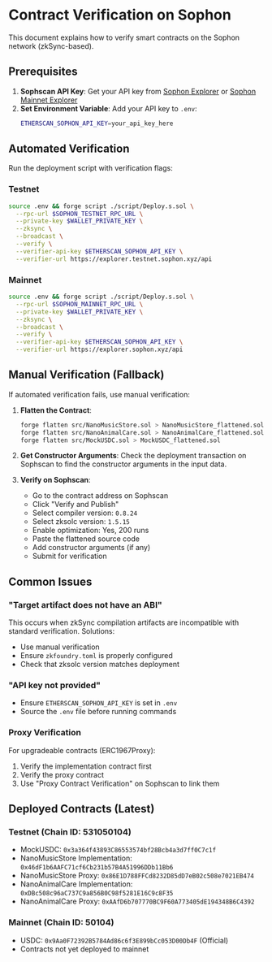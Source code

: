 # Contract Verification on Sophon

This document explains how to verify smart contracts on the Sophon network (zkSync-based).

## Prerequisites

1. **Sophscan API Key**: Get your API key from [Sophon Explorer](https://explorer.testnet.sophon.xyz) or [Sophon Mainnet Explorer](https://explorer.sophon.xyz)
2. **Set Environment Variable**: Add your API key to `.env`:
   ```bash
   ETHERSCAN_SOPHON_API_KEY=your_api_key_here
   ```

## Automated Verification

Run the deployment script with verification flags:

### Testnet
```bash
source .env && forge script ./script/Deploy.s.sol \
  --rpc-url $SOPHON_TESTNET_RPC_URL \
  --private-key $WALLET_PRIVATE_KEY \
  --zksync \
  --broadcast \
  --verify \
  --verifier-api-key $ETHERSCAN_SOPHON_API_KEY \
  --verifier-url https://explorer.testnet.sophon.xyz/api
```

### Mainnet
```bash
source .env && forge script ./script/Deploy.s.sol \
  --rpc-url $SOPHON_MAINNET_RPC_URL \
  --private-key $WALLET_PRIVATE_KEY \
  --zksync \
  --broadcast \
  --verify \
  --verifier-api-key $ETHERSCAN_SOPHON_API_KEY \
  --verifier-url https://explorer.sophon.xyz/api
```

## Manual Verification (Fallback)

If automated verification fails, use manual verification:

1. **Flatten the Contract**:
   ```bash
   forge flatten src/NanoMusicStore.sol > NanoMusicStore_flattened.sol
   forge flatten src/NanoAnimalCare.sol > NanoAnimalCare_flattened.sol
   forge flatten src/MockUSDC.sol > MockUSDC_flattened.sol
   ```

2. **Get Constructor Arguments**:
   Check the deployment transaction on Sophscan to find the constructor arguments in the input data.

3. **Verify on Sophscan**:
   - Go to the contract address on Sophscan
   - Click "Verify and Publish"
   - Select compiler version: `0.8.24`
   - Select zksolc version: `1.5.15`
   - Enable optimization: Yes, 200 runs
   - Paste the flattened source code
   - Add constructor arguments (if any)
   - Submit for verification

## Common Issues

### "Target artifact does not have an ABI"
This occurs when zkSync compilation artifacts are incompatible with standard verification. Solutions:
- Use manual verification
- Ensure `zkfoundry.toml` is properly configured
- Check that zksolc version matches deployment

### "API key not provided"
- Ensure `ETHERSCAN_SOPHON_API_KEY` is set in `.env`
- Source the `.env` file before running commands

### Proxy Verification
For upgradeable contracts (ERC1967Proxy):
1. Verify the implementation contract first
2. Verify the proxy contract
3. Use "Proxy Contract Verification" on Sophscan to link them

## Deployed Contracts (Latest)

### Testnet (Chain ID: 531050104)
- MockUSDC: `0x3a364f43893C86553574bf28Bcb4a3d7ff0C7c1f`
- NanoMusicStore Implementation: `0x46dF1b6AAFC71cf6Cb231b57B4A51996DDb11Bb6`
- NanoMusicStore Proxy: `0x86E1D788FFCd8232D85dD7eB02c508e7021EB474`
- NanoAnimalCare Implementation: `0xDBc508c96aC737C9a856B0C98f5281E16C9c8F35`
- NanoAnimalCare Proxy: `0xAAfD6b707770BC9F60A773405dE194348B6C4392`

### Mainnet (Chain ID: 50104)
- USDC: `0x9Aa0F72392B5784Ad86c6f3E899bCc053D00Db4F` (Official)
- Contracts not yet deployed to mainnet